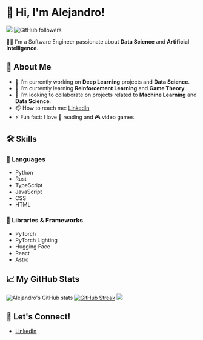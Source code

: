 # 👋 Hi, I'm Alejandro!

![](https://hits.seeyoufarm.com/api/count/incr/badge.svg?url=https%3A%2F%2Fgithub.com%2Falexfdez10101212%2Fhit-counter)
![GitHub followers](https://img.shields.io/github/followers/alexfdez1010?style=social)

👨‍💻 I'm a Software Engineer passionate about **Data Science** and **Artificial Intelligence**.

## 🌟 About Me

- 🔭 I’m currently working on **Deep Learning** projects and **Data Science**.
- 🌱 I’m currently learning **Reinforcement Learning** and **Game Theory**.
- 👯 I’m looking to collaborate on projects related to **Machine Learning** and **Data Science**.
- 📫 How to reach me: [LinkedIn](https://www.linkedin.com/in/alejandro-fernández-camello-0707a41b3/)
- ⚡ Fun fact: I love 📕 reading and 🎮 video games.

## 🛠️ Skills

### 🔧 Languages

- Python
- Rust
- TypeScript
- JavaScript
- CSS
- HTML

### 🧰 Libraries & Frameworks

- PyTorch
- PyTorch Lighting
- Hugging Face
- React
- Astro

## 📈 My GitHub Stats

![Alejandro's GitHub stats](https://github-readme-stats.vercel.app/api?username=alexfdez1010&show_icons=true)
[![GitHub Streak](https://github-readme-streak-stats.herokuapp.com?user=alexfdez1010)](https://git.io/streak-stats)
![](https://github-profile-summary-cards.vercel.app/api/cards/profile-details?username=alexfdez1010)

## 🤝 Let's Connect!

- [LinkedIn](https://www.linkedin.com/in/alejandro-fernández-camello-0707a41b3/)
